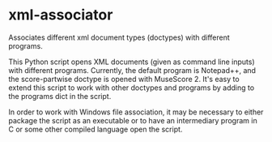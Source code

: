 # xml-associator
Associates different xml document types (doctypes) with different programs.

This Python script opens XML documents (given as command line inputs) with different programs.  Currently, the default program is Notepad++, and the score-partwise doctype is opened with MuseScore 2.  It's easy to extend this script to work with other doctypes and programs by adding to the programs dict in the script.  

In order to work with Windows file association, it may be necessary to either package the script as an executable or to have an intermediary program in C or some other compiled language open the script.  
